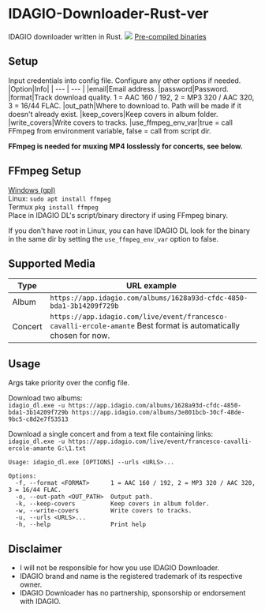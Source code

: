 # IDAGIO-Downloader-Rust-ver
IDAGIO downloader written in Rust.
![](https://i.imgur.com/ecuvdU0.png)
[Pre-compiled binaries](https://github.com/Sorrow446/IDAGIO-Downloader-Rust-ver/releases/)

## Setup
Input credentials into config file.
Configure any other options if needed.
|Option|Info|
| --- | --- |
|email|Email address.
|password|Password.
|format|Track download quality. 1 = AAC 160 / 192, 2 = MP3 320 / AAC 320, 3 = 16/44 FLAC.
|out_path|Where to download to. Path will be made if it doesn't already exist.
|keep_covers|Keep covers in album folder.
|write_covers|Write covers to tracks.
|use_ffmpeg_env_var|true = call FFmpeg from environment variable, false = call from script dir.

**FFmpeg is needed for muxing MP4 losslessly for concerts, see below.**

## FFmpeg Setup
[Windows (gpl)](https://github.com/BtbN/FFmpeg-Builds/releases)    
Linux: `sudo apt install ffmpeg`    
Termux `pkg install ffmpeg`    
Place in IDAGIO DL's script/binary directory if using FFmpeg binary.

If you don't have root in Linux, you can have IDAGIO DL look for the binary in the same dir by setting the `use_ffmpeg_env_var` option to false.

## Supported Media
|Type|URL example|
| --- | --- |
|Album|`https://app.idagio.com/albums/1628a93d-cfdc-4850-bda1-3b14209f729b`
|Concert|`https://app.idagio.com/live/event/francesco-cavalli-ercole-amante` Best format is automatically chosen for now.

## Usage
Args take priority over the config file.

Download two albums:   
`idagio_dl.exe -u https://app.idagio.com/albums/1628a93d-cfdc-4850-bda1-3b14209f729b https://app.idagio.com/albums/3e801bcb-30cf-48de-9bc5-c8d2e7f53513`

Download a single concert and from a text file containing links:   
`idagio_dl.exe -u https://app.idagio.com/live/event/francesco-cavalli-ercole-amante G:\1.txt`

```
Usage: idagio_dl.exe [OPTIONS] --urls <URLS>...

Options:
  -f, --format <FORMAT>      1 = AAC 160 / 192, 2 = MP3 320 / AAC 320, 3 = 16/44 FLAC.
  -o, --out-path <OUT_PATH>  Output path.
  -k, --keep-covers          Keep covers in album folder.
  -w, --write-covers         Write covers to tracks.
  -u, --urls <URLS>...
  -h, --help                 Print help
```

## Disclaimer
- I will not be responsible for how you use IDAGIO Downloader.    
- IDAGIO brand and name is the registered trademark of its respective owner.    
- IDAGIO Downloader has no partnership, sponsorship or endorsement with IDAGIO.
